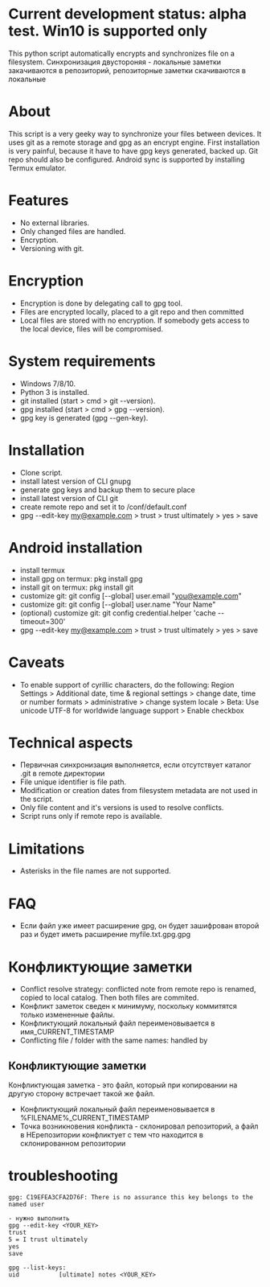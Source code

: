 # Current development status: alpha test. Win10 is supported only

This python script automatically encrypts and synchronizes file on a filesystem. Синхронизация двустороняя - локальные заметки закачиваются в репозиторий, репозиторные заметки скачиваются в локальные

# About

This script is a very geeky way to synchronize your files between devices. It uses git as a remote storage and gpg as an encrypt engine. First installation is very painful, because it have to have gpg keys generated, backed up. Git repo should also be configured. Android sync is supported by installing Termux emulator. 

# Features

- No external libraries.
- Only changed files are handled.
- Encryption.
- Versioning with git.

# Encryption

- Encryption is done by delegating call to gpg tool.
- Files are encrypted locally, placed to a git repo and then committed
- Local files are stored with no encryption. If somebody gets access to the local device, files will be compromised.

# System requirements

- Windows 7/8/10.
- Python 3 is installed.
- git installed (start > cmd > git --version).
- gpg installed (start > cmd > gpg --version).
- gpg key is generated (gpg --gen-key).

# Installation

- Clone script.
- install latest version of CLI gnupg
- generate gpg keys and backup them to secure place
- install latest version of CLI git
- create remote repo and set it to /conf/default.conf
- gpg --edit-key my@example.com > trust > trust ultimately > yes > save

# Android installation

- install termux
- install gpg on termux: pkg install gpg
- install git on termux: pkg install git
- customize git: git config [--global] user.email "you@example.com"
- customize git: git config [--global] user.name "Your Name"
- (optional) customize git: git config credential.helper 'cache --timeout=300'
- gpg --edit-key my@example.com > trust > trust ultimately > yes > save

# Caveats

- To enable support of cyrillic characters, do the following: Region Settings > Additional date, time & regional settings > change date, time or number formats > administrative > change system locale > Beta: Use unicode UTF-8 for worldwide language support > Enable checkbox

# Technical aspects

- Первичная синхронизация выполняется, если отсутствует каталог .git в remote директории
- File unique identifier is file path.
- Modification or creation dates from filesystem metadata are not used in the script.
- Only file content and it's versions is used to resolve conflicts.
- Script runs only if remote repo is available.

# Limitations

- Asterisks in the file names are not supported.

# FAQ
- Если файл уже имеет расширение gpg, он будет зашифрован второй раз и будет иметь расширение myfile.txt.gpg.gpg

# Конфликтующие заметки

- Conflict resolve strategy: conflicted note from remote repo is renamed, copied to local catalog. Then both files are commited.
- Конфликт заметок сведен к минимуму, поскольку коммитятся только измененные файлы.
- Конфликтующий локальный файл переименовывается в имя_CURRENT_TIMESTAMP
- Conflicting file / folder with the same names: handled by 

## Конфликтующие заметки
Конфликтующая заметка - это файл, который при копировании на другую сторону встречает такой же файл.
- Конфликтующий локальный файл переименовывается в %FILENAME%_CURRENT_TIMESTAMP
- Точка возникновения конфликта - склонировал репозиторий, а файл в НЕрепозитории конфликтует с тем что находится в склонированном репозитории

# troubleshooting
```
gpg: C19EFEA3CFA2D76F: There is no assurance this key belongs to the named user

- нужно выполнить
gpg --edit-key <YOUR_KEY>
trust
5 = I trust ultimately
yes
save

gpg --list-keys:
uid           [ultimate] notes <YOUR_KEY>
```